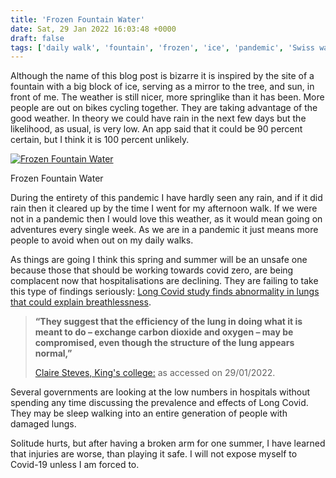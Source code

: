 ```yaml
---
title: 'Frozen Fountain Water'
date: Sat, 29 Jan 2022 16:03:48 +0000
draft: false
tags: ['daily walk', 'fountain', 'frozen', 'ice', 'pandemic', 'Swiss walks', 'switzerland', 'walking']
---
```


Although the name of this blog post is bizarre it is inspired by the site of a fountain with a big block of ice, serving as a mirror to the tree, and sun, in front of me. The weather is still nicer, more springlike than it has been. More people are out on bikes cycling together. They are taking advantage of the good weather. In theory we could have rain in the next few days but the likelihood, as usual, is very low. An app said that it could be 90 percent certain, but I think it is 100 percent unlikely.

[![Frozen Fountain Water](https://www.main-vision.com/richard/blog/wp-content/uploads/2022/01/img_1093-768x1024.jpg)](https://www.main-vision.com/richard/blog/wp-content/uploads/2022/01/img_1093-scaled.jpg)

Frozen Fountain Water

During the entirety of this pandemic I have hardly seen any rain, and if it did rain then it cleared up by the time I went for my afternoon walk. If we were not in a pandemic then I would love this weather, as it would mean going on adventures every single week. As we are in a pandemic it just means more people to avoid when out on my daily walks.

As things are going I think this spring and summer will be an unsafe one because those that should be working towards covid zero, are being complacent now that hospitalisations are declining. They are failing to take this type of findings seriously: [Long Covid study finds abnormality in lungs that could explain breathlessness](https://www.theguardian.com/society/2022/jan/29/long-covid-study-finds-abnormality-in-lungs-that-could-explain-breathlessness?CMP=Share_iOSApp_Other).

> **“They suggest that the efficiency of the lung in doing what it is meant to do – exchange carbon dioxide and oxygen – may be compromised, even though the structure of the lung appears normal,”**
> 
> [Claire Steves, King's college:](https://www.theguardian.com/society/2022/jan/29/long-covid-study-finds-abnormality-in-lungs-that-could-explain-breathlessness?CMP=Share_iOSApp_Other) as accessed on 29/01/2022.

Several governments are looking at the low numbers in hospitals without spending any time discussing the prevalence and effects of Long Covid. They may be sleep walking into an entire generation of people with damaged lungs.

Solitude hurts, but after having a broken arm for one summer, I have learned that injuries are worse, than playing it safe. I will not expose myself to Covid-19 unless I am forced to.